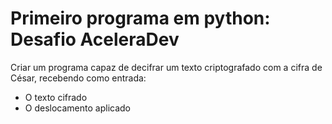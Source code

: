 # Primeiro programa em python: Desafio AceleraDev

Criar um programa capaz de decifrar um texto criptografado com a cifra de César, recebendo como entrada:
- O texto cifrado
- O deslocamento aplicado